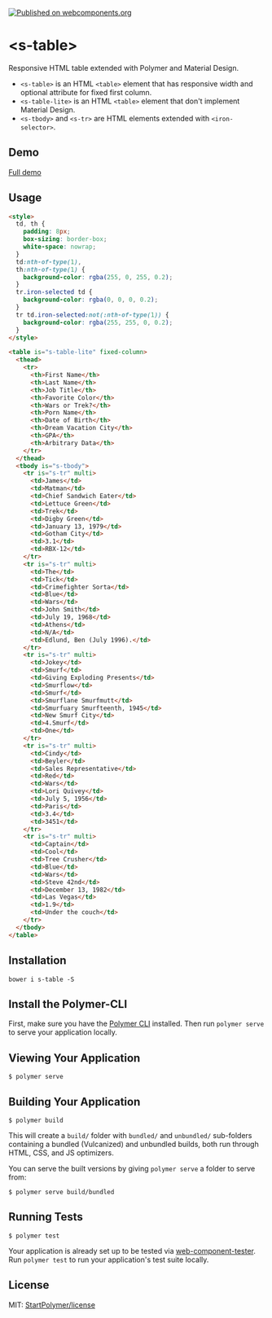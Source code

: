 [![Published on webcomponents.org][webcomponents-image]][webcomponents-url]

# \<s-table\>

Responsive HTML table extended with Polymer and Material Design.

- `<s-table>` is an HTML `<table>` element that has responsive width and optional attribute for fixed first column.
- `<s-table-lite>` is an HTML `<table>` element that don't implement Material Design.
- `<s-tbody>` and `<s-tr>` are HTML elements extended with `<iron-selector>`.

## Demo

[Full demo][webcomponents-demo]

## Usage

<!--
```
<custom-element-demo>
  <template>
    <script src="../webcomponentsjs/webcomponents-lite.js"></script>
    <link rel="import" href="s-table-lite.html">
    <link rel="import" href="s-tbody.html">
    <link rel="import" href="s-tr.html">
    <next-code-block></next-code-block>
  </template>
</custom-element-demo>
```
-->
```html
<style>
  td, th {
    padding: 8px;
    box-sizing: border-box;
    white-space: nowrap;
  }
  td:nth-of-type(1),
  th:nth-of-type(1) {
    background-color: rgba(255, 0, 255, 0.2);
  }
  tr.iron-selected td {
    background-color: rgba(0, 0, 0, 0.2);
  }
  tr td.iron-selected:not(:nth-of-type(1)) {
    background-color: rgba(255, 255, 0, 0.2);
  }
</style>

<table is="s-table-lite" fixed-column>
  <thead>
    <tr>
      <th>First Name</th>
      <th>Last Name</th>
      <th>Job Title</th>
      <th>Favorite Color</th>
      <th>Wars or Trek?</th>
      <th>Porn Name</th>
      <th>Date of Birth</th>
      <th>Dream Vacation City</th>
      <th>GPA</th>
      <th>Arbitrary Data</th>
    </tr>
  </thead>
  <tbody is="s-tbody">
    <tr is="s-tr" multi>
      <td>James</td>
      <td>Matman</td>
      <td>Chief Sandwich Eater</td>
      <td>Lettuce Green</td>
      <td>Trek</td>
      <td>Digby Green</td>
      <td>January 13, 1979</td>
      <td>Gotham City</td>
      <td>3.1</td>
      <td>RBX-12</td>
    </tr>
    <tr is="s-tr" multi>
      <td>The</td>
      <td>Tick</td>
      <td>Crimefighter Sorta</td>
      <td>Blue</td>
      <td>Wars</td>
      <td>John Smith</td>
      <td>July 19, 1968</td>
      <td>Athens</td>
      <td>N/A</td>
      <td>Edlund, Ben (July 1996).</td>
    </tr>
    <tr is="s-tr" multi>
      <td>Jokey</td>
      <td>Smurf</td>
      <td>Giving Exploding Presents</td>
      <td>Smurflow</td>
      <td>Smurf</td>
      <td>Smurflane Smurfmutt</td>
      <td>Smurfuary Smurfteenth, 1945</td>
      <td>New Smurf City</td>
      <td>4.Smurf</td>
      <td>One</td>
    </tr>
    <tr is="s-tr" multi>
      <td>Cindy</td>
      <td>Beyler</td>
      <td>Sales Representative</td>
      <td>Red</td>
      <td>Wars</td>
      <td>Lori Quivey</td>
      <td>July 5, 1956</td>
      <td>Paris</td>
      <td>3.4</td>
      <td>3451</td>
    </tr>
    <tr is="s-tr" multi>
      <td>Captain</td>
      <td>Cool</td>
      <td>Tree Crusher</td>
      <td>Blue</td>
      <td>Wars</td>
      <td>Steve 42nd</td>
      <td>December 13, 1982</td>
      <td>Las Vegas</td>
      <td>1.9</td>
      <td>Under the couch</td>
    </tr>
  </tbody>
</table>
```

## Installation

`bower i s-table -S`

## Install the Polymer-CLI

First, make sure you have the [Polymer CLI](https://www.npmjs.com/package/polymer-cli) installed. Then run `polymer serve` to serve your application locally.

## Viewing Your Application

```
$ polymer serve
```

## Building Your Application

```
$ polymer build
```

This will create a `build/` folder with `bundled/` and `unbundled/` sub-folders
containing a bundled (Vulcanized) and unbundled builds, both run through HTML,
CSS, and JS optimizers.

You can serve the built versions by giving `polymer serve` a folder to serve
from:

```
$ polymer serve build/bundled
```

## Running Tests

```
$ polymer test
```

Your application is already set up to be tested via [web-component-tester](https://github.com/Polymer/web-component-tester). Run `polymer test` to run your application's test suite locally.

## License

MIT: [StartPolymer/license](https://github.com/StartPolymer/license)

[webcomponents-image]: https://img.shields.io/badge/webcomponents.org-published-blue.svg
[webcomponents-url]: https://webcomponents.org/element/StartPolymer/s-table
[webcomponents-demo]: https://webcomponents.org/element/StartPolymer/s-table/demo/demo/s-table.html
